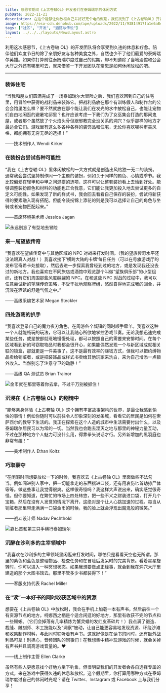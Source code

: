 ```yaml
---
title: 感恩节期间《上古卷轴OL》开发者们在泰姆瑞尔的休闲方式
pubDate: 2022-11-21
description: 在这个能够让你放松自己并好好充个电的假期，我们找到了《上古卷轴OL》开发团队的部分成员，询问他们打算如何在泰姆瑞尔度过自己的休闲时光。
image: https://eso-cdn.denohub.com/ape/uploads/2022/11/93814917fa1e6a8cb79006bdb5a38d67.jpg
tags: ["社区", "开发", "酒馆与传说"]
layout: ../../../layouts/NewsLayout.astro
---
```


利用这次感恩节，《上古卷轴
OL》的开发团队将会享受到久违的休息和疗愈。陪伴他们欢度节日的除了亲朋好友与各种美食之外，自然也少不了他们最爱的泰姆瑞尔英雄。如果你打算前往泰姆瑞尔度过自己的假期，却不知道除了当地酒馆和公会大厅之外还有哪里可去，就来借鉴一下开发团队在奈恩是如何休闲放松的吧。

---

### 装饰住宅

“当我和朋友们圆满完成了一场泰姆瑞尔大冒险之后，我们喜欢回到自己的住宅里，用冒险中获得的战利品来装饰它。把战利品放在那个有训练假人和制作台的公会会馆里怎么样？要不然就放在那个能让我们在发光的水中放松自己，也能让宠物们自由地闲逛的避暑宅邸里？也许应该考虑一下我们为了女巫集会打造的那间鬼屋，或者那个虽然放了个火焰头骨但跟邪教完全没关系的洞穴？似乎那样的地方才最适合它们。游戏里有这么多各种各样的装饰品和住宅，无论你喜欢哪种审美风格，都能拥有无穷无尽的选择！”

——技术制作人 Wendi Kirker

### 在装扮台尝试各种可能性

“我在《上古卷轴
OL》里休闲放松的一大方式就是创造出风格独一无二的装扮。通常我会尝试坚持制作同一个主题的装扮，例如关于同样的颜色、心情或季节。我比较偏爱在轻甲和中甲之间混搭的选项，这样可以让整套装扮看上去恰到好处。能够调整装扮颜色和材料的功能也正合我意，它们能让我更加投入地去尝试更多的自定义可能性。如果发现了新的样式书，我会回去看看自己保存的装扮，尝试将新获得的要素融入现有搭配。但能令装扮锦上添花的则是我可以选择让自己的角色与坐骑或者宠物匹配起来。”

——首席环境美术师 Jessica Jagan

![永远别忘了有型地去冒险](https://eso-cdn.denohub.com/ape/uploads/2022/11/01f8955d4d7de0b51dedc4a0b3917f26.jpg)

### 来一局望族传奇

“我喜欢在望族传奇中与其他区域的 NPC
对战来打发时间。（我的望族传奇水平还没法跟真人对战！）我喜欢接下‘横跨大陆的卡牌’每日任务（可以在号旗游戏厅的发布官奇希卡处接取），然后去进一步探索我曾经到过的地方，或是发现我还没去过的新地方。我也喜欢在不同旅店或酒馆中观览那个叫做“望族俱乐部”的小型组织，还有它们周围那些风度翩翩的
NPC。在和这些 NPC
对战的过程中，我可以任意尝试新的望族传奇策略，不受干扰地观察牌组，悠然自得地完成我的回合，并沉浸在酒馆的舒适气氛之中。”

——高级采编艺术家 Megan Steckler

### 四处游荡的扒手

“我喜欢登录自己的魔力夜刃角色，在周游各个城镇的同时顺手牵羊。我喜欢这种一个人就能畅玩的玩法，它可以让我随心所欲地掌控游戏节奏。无论我想迅速完成某些任务，或是按部就班地慢慢处理，都可以按照自己的需要来安排时间。在每个区域看到新的可窃取物品时我都会很开心，如果能偶然发现一个与新区域成就相关联的锁盒，那就更是一件美事了。这不是最有效率的赚钱方式，但我可以把约缚物品卖给销赃者，或是把装饰品或样式书卖给其他玩家来洗白，来为自己增添一点额外收入。当然别忘了注意守卫的动静！”

——高级 QA 测试员 Brian Trainor

![金币就在那里等着你去拿，不过千万别被抓住！](https://eso-cdn.denohub.com/ape/uploads/2022/11/3f92dd666fa55641f65995d9ea2148cc.jpg)

### 沉浸在《上古卷轴 OL》的剧情中

“能够亲身体验《上古卷轴
OL》这个拥有丰富故事架构的世界，是最让我感到愉快的事情！例如你随时可以前往令人印象深刻的发条城，看看它的居民是如何在索萨西尔的教导下生活的。我正在探索在这个人造的城市中生活需要付出什么，以及泰姆瑞尔居民习以为常的一切。当然我也会跑去湮灭之地与那里的神秘力量互动，不过在那种地方个人魅力可没什么用，得靠拳头说话才行。另外新增加的黑羽庭也非常有趣！”

——美术制作人 Ethan Koltz

### 巧取豪夺

“在闲暇时间想要放松一下的时候，我喜欢去《上古卷轴
OL》里面做些不法勾当。例如闯进别人家中，把一切能拿走的东西揣进口袋，还有用哀伤匕首劫掠尸体等等。做这些事让我觉得很爽。这样很奇怪吗？我这样大声说出来，确实感觉很奇怪。但你要知道，在繁忙的市场上四处转悠，把一些不义之财装进口袋，打开几个宝箱，然后在没有人发觉的情况下离开，这绝对是个让人心跳加速的过程。每当从销赃者那里带走满满一口袋金币的时候，我的脸上就会浮现出魔鬼般的微笑。”

——战斗设计师 Nadav Pechthold

![靠匕首和第三只手横行泰姆瑞尔](https://eso-cdn.denohub.com/ape/uploads/2022/11/6f544d1d5b763f26b865bffb15a35ee0.jpg)

### 沉醉在沙利多的主宰领域中

“我喜欢在沙利多的主宰领域里闲逛来打发时间，哪怕只是看看天空也无所谓。那里的紫色和蓝色是整理物品、检查任务和在冒险后发呆时的完美背景。看着星星旋转时，你可以进入一种冥想状态。如果我想要做点正经事，就会到我在洞穴大厅里建造的那个大图书馆去。那里不管多少书都装得下！”

——客服支持代表 Rachel Miller

### 在“读”一本好书的同时收获区域中的资源

想要在《上古卷轴
OL》中放松时，我会在手机上加载一本有声书，然后前往一个有资源节点的地方。柯娜西之栖是个适合闲逛的好地方，那里有收获不完的节点和一些鳄蜥。（它们会掉落有几率精炼为蟹灵蜡的发红皮革碎片！）我点满了锻造、裁缝、雕刻师、木工技能以及“洞察”被动，让自己能更容易地发现资源、环绕沙滩和收集制作材料，与此同时聆听着有声书。这就好像是在读书的同时，还有额外战利品可拿！别担心，音频团队的同事们！在我想集中精神玩游戏的时候，就会关掉有声书并且调高游戏音量的。❤

——线上制作主管 Ellen Clarke

虽然有些人更愿意找个好地方坐下钓鱼，但很明显我们的开发者会各自选择专属的方式，来在游戏中获得久违的休息和放松。这个假期里，你打算用哪种方式在泰姆瑞尔度过自己的休闲时光呢？请在
Twitter、Instagram 或 Facebook 上与我们分享！
